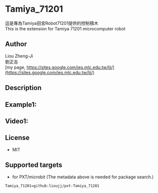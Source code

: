 # Tamiya_71201

這是專為Tamiya田宮Robot71201提供的控制積木\
This is the extension for Tamiya 71201 microcomputer robot

## Author
Liou Zheng-Ji\
劉正吉\
[my page, https://sites.google.com/jes.mlc.edu.tw/ljj/](https://sites.google.com/jes.mlc.edu.tw/ljj/)

## Description


## Example1: 


## Video1: 


## License

* MIT

## Supported targets

* for PXT/microbit
(The metadata above is needed for package search.)

```package
Tamiya_71201=github:lioujj/pxt-Tamiya_71201
```